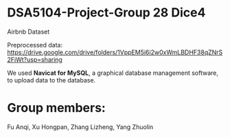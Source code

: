 # DSA5104-Project-Group 28 Dice4
 Airbnb Dataset
 
 Preprocessed data: https://drive.google.com/drive/folders/1VppEM5i6i2w0xWmLBDHF38qZNrS2FiWt?usp=sharing

 We used **Navicat for MySQL**, a graphical database management software, to upload data to the database.
 
# Group members: 
Fu Anqi, Xu Hongpan, Zhang Lizheng, Yang Zhuolin


